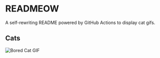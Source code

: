 # READMEOW

A self-rewriting README powered by GitHub Actions to display cat gifs.

## Cats

![Bored Cat GIF](https://media2.giphy.com/media/v1.Y2lkPTlhY2QwMmRhaDFjYnRmMHRrbGE1cnlncHh4dDd0c2p4ZWJ5Zzg3c2ZxbzJ6cmR1ZyZlcD12MV9naWZzX3NlYXJjaCZjdD1n/mlvseq9yvZhba/200.gif)
